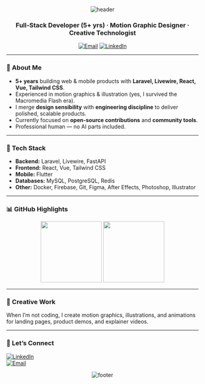 <!-- Profile README for @awwsalah -->

<p align="center">
  <img src="https://capsule-render.vercel.app/api?type=waving&height=180&section=header&text=Awwsalah&fontSize=48&color=0:0f172a,100:1e3a8a&fontColor=ffffff" alt="header"/>
</p>

<h3 align="center">Full-Stack Developer (5+ yrs) · Motion Graphic Designer · Creative Technologist</h3>

<p align="center">
  <a href="mailto:awwsalah@gmail.com"><img alt="Email" src="https://img.shields.io/badge/Email-D14836?style=flat&logo=gmail&logoColor=white"></a>
  <a href="https://linkedin.com/in/awwsalah"><img alt="LinkedIn" src="https://img.shields.io/badge/LinkedIn-0A66C2?style=flat&logo=linkedin&logoColor=white"></a>
</p>

---

### 👋 About Me

- **5+ years** building web & mobile products with **Laravel, Livewire, React, Vue, Tailwind CSS**.
- Experienced in motion graphics & illustration (yes, I survived the Macromedia Flash era).
- I merge **design sensibility** with **engineering discipline** to deliver polished, scalable products.
- Currently focused on **open-source contributions** and **community tools**.
- Professional human — no AI parts included.

---

### 🧰 Tech Stack

- **Backend:** Laravel, Livewire, FastAPI  
- **Frontend:** React, Vue, Tailwind CSS  
- **Mobile:** Flutter  
- **Databases:** MySQL, PostgreSQL, Redis  
- **Other:** Docker, Firebase, Git, Figma, After Effects, Photoshop, Illustrator

---

### 📊 GitHub Highlights

<p align="center">
  <img src="https://github-readme-stats.vercel.app/api?username=awwsalah&show_icons=true&count_private=true&include_all_commits=true&hide_border=true&bg_color=0d1117&title_color=58a6ff&text_color=d0d7de&icon_color=1f6feb&custom_title=Awwsalah's%20GitHub%20Stats%20(Repos%20+%20Commits)" height="160" />
  <img src="https://github-readme-stats.vercel.app/api/top-langs/?username=awwsalah&layout=compact&hide_border=true&bg_color=0d1117&title_color=58a6ff&text_color=d0d7de" height="160" />
</p>


---

### 🎨 Creative Work

When I’m not coding, I create motion graphics, illustrations, and animations for landing pages, product demos, and explainer videos.

---

### 🤝 Let’s Connect

<a href="https://linkedin.com/in/awwsalah"><img alt="LinkedIn" src="https://img.shields.io/badge/LinkedIn-0A66C2?style=flat&logo=linkedin&logoColor=white"/></a>  
<a href="mailto:awwsalah@gmail.com"><img alt="Email" src="https://img.shields.io/badge/Email-D14836?style=flat&logo=gmail&logoColor=white"/></a>

<p align="center">
  <img src="https://capsule-render.vercel.app/api?type=waving&height=120&section=footer&color=0:1e3a8a,100:0f172a" alt="footer"/>
</p>
